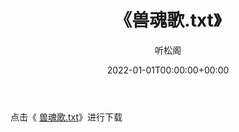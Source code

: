 ﻿---
title:  《兽魂歌.txt》
date:   2022-01-01T00:00:00+00:00
author: 听松阁
layout: post
permalink: /兽魂歌/
categories: 小说
tags: [小说]
---

点击《 [兽魂歌.txt](http://img.660000.xyz/bookstukust/book/bntxt/10/兽魂歌.txt)》进行下载